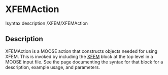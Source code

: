 # XFEMAction

!syntax description /XFEM/XFEMAction

## Description

XFEMAction is a MOOSE action that constructs objects needed for using XFEM. This is invoked by including
the [XFEM](syntax/XFEM/index.md) block at the top level in a MOOSE input file. See the page documenting
the syntax for that block for a description, example usage, and parameters.
